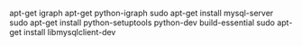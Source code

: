 apt-get igraph
apt-get python-igraph
sudo apt-get install mysql-server
sudo apt-get install python-setuptools python-dev build-essential
sudo apt-get install libmysqlclient-dev

